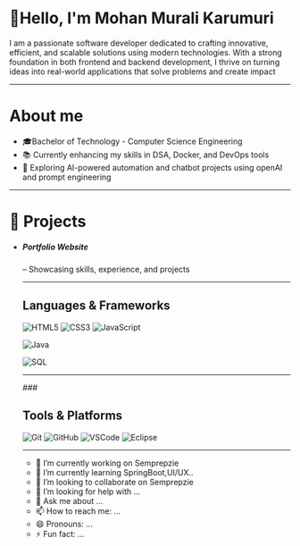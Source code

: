<h1>👋Hello, I'm Mohan Murali Karumuri </h1>

 <p>   I am a passionate software developer dedicated to crafting innovative, efficient, and scalable solutions using modern technologies. With a strong foundation in both frontend and backend development, I thrive on turning ideas into real-world applications that solve problems and create impact</p>
<hr>

<h1>About me</h1>
<ul>
  <li>🎓Bachelor of Technology - Computer Science Engineering</li>
  <li>📚 Currently enhancing my skills in DSA, Docker, and DevOps tools </li>
  <li>🤖 Exploring AI-powered automation and chatbot projects using openAI and prompt engineering</li>
</ul>
<hr>

<h1>📁 Projects</h1>
<ul>
<li><h5>Portfolio Website</h5> – Showcasing skills, experience, and projects</li>

<hr>

### <h2>Languages & Frameworks</h2>
![HTML5](https://img.shields.io/badge/HTML5-E34F26?style=for-the-badge&logo=html5&logoColor=white)
![CSS3](https://img.shields.io/badge/CSS3-1572B6?style=for-the-badge&logo=css3&logoColor=white)
![JavaScript](https://img.shields.io/badge/JavaScript-F7DF1E?style=for-the-badge&logo=javascript&logoColor=black)
<!--![React](https://img.shields.io/badge/React-20232A?style=for-the-badge&logo=react&logoColor=61DAFB)
![Bootstrap](https://img.shields.io/badge/Bootstrap-563D7C?style=for-the-badge&logo=bootstrap&logoColor=white)-->
![Java](https://img.shields.io/badge/Java-ED8B00?style=for-the-badge&logo=java&logoColor=white)
<!--![Spring](https://img.shields.io/badge/Spring-6DB33F?style=for-the-badge&logo=spring&logoColor=white)-->
![SQL](https://img.shields.io/badge/SQL-003B57?style=for-the-badge)
<hr>
###<h2> Tools & Platforms</h2>

![Git](https://img.shields.io/badge/Git-F05032?style=for-the-badge&logo=git&logoColor=white)
![GitHub](https://img.shields.io/badge/GitHub-181717?style=for-the-badge&logo=github&logoColor=white)
![VSCode](https://img.shields.io/badge/VS_Code-007ACC?style=for-the-badge&logo=visual-studio-code&logoColor=white)
![Eclipse](https://img.shields.io/badge/Eclipse%20IDE-2C2255?style=for-the-badge&logo=eclipse&logoColor=white)
<hr>




- 🔭 I’m currently working on Semprepzie
- 🌱 I’m currently learning SpringBoot,UI/UX..
- 👯 I’m looking to collaborate on Semprepzie
- 🤔 I’m looking for help with ...
- 💬 Ask me about ...
- 📫 How to reach me: ...
- 😄 Pronouns: ...
- ⚡ Fun fact: ...

